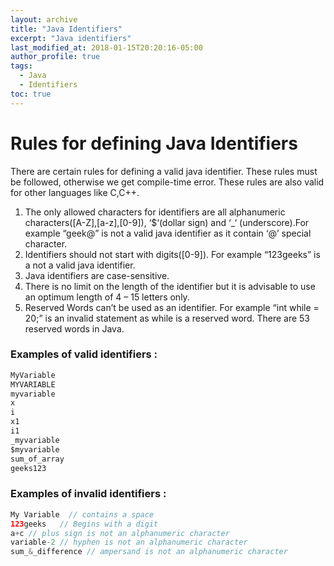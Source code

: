 ```yaml
---
layout: archive
title: "Java Identifiers"
excerpt: "Java identifiers"
last_modified_at: 2018-01-15T20:20:16-05:00
author_profile: true
tags: 
  - Java
  - Identifiers 
toc: true
---
```


# Rules for defining Java Identifiers

There are certain rules for defining a valid java identifier. These rules must be followed, otherwise we get compile-time error. These rules are also valid for other languages like C,C++.

1. The only allowed characters for identifiers are all alphanumeric characters([A-Z],[a-z],[0-9]), ‘$‘(dollar sign) and ‘_‘ (underscore).For example “geek@” is not a valid java identifier as it contain ‘@’ special character.
2. Identifiers should not start with digits([0-9]). For example “123geeks” is a not a valid java identifier.
3. Java identifiers are case-sensitive.
4. There is no limit on the length of the identifier but it is advisable to use an optimum length of 4 – 15 letters only.
5. Reserved Words can’t be used as an identifier. For example “int while = 20;” is an invalid statement as while is a reserved word. There are 53 reserved words in Java.

### Examples of valid identifiers :

```java
MyVariable
MYVARIABLE
myvariable
x
i
x1
i1
_myvariable
$myvariable
sum_of_array
geeks123
```
### Examples of invalid identifiers :

```java
My Variable  // contains a space
123geeks   // Begins with a digit
a+c // plus sign is not an alphanumeric character
variable-2 // hyphen is not an alphanumeric character
sum_&_difference // ampersand is not an alphanumeric character
```